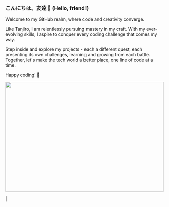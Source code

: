 ### こんにちは、友達 👋 (Hello, friend!)
Welcome to my GitHub realm, where code and creativity converge. 

Like Tanjiro, I am relentlessly pursuing mastery in my craft. With my ever-evolving skills, I aspire to conquer every coding challenge that comes my way.

Step inside and explore my projects - each a different quest, each presenting its own challenges, learning and growing from each battle. Together, let's make the tech world a better place, one line of code at a time.

Happy coding! 🚀

<p align="center">
  <img width="100%" height="350" src="https://github.com/g-tapia/g-tapia/assets/78235399/8d080c4f-1a27-4807-b0ec-c0619173c43d">
</p> |

<!--
**g-tapia/g-tapia** is a ✨ _special_ ✨ repository because its `README.md` (this file) appears on your GitHub profile.

Here are some ideas to get you started:

- 🔭 I’m currently working on ...
- 🌱 I’m currently learning ...
- 👯 I’m looking to collaborate on ...
- 🤔 I’m looking for help with ...
- 💬 Ask me about ...
- 📫 How to reach me: ...
- 😄 Pronouns: ...

- ⚡ Fun fact: ...
-->
